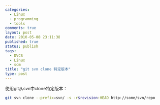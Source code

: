 ```yaml
--- 
categories: 
  - Linux
  - programming
  - tools
comments: true
layout: post
date: 2010-05-08 23:11:38
published: true
status: publish
tags: 
  - DVCS
  - Linux
  - scm
title: "git svn clone 特定版本"
type: post
---
```


使用git从svn中clone特定版本：

```sh
git svn clone --prefix=svn/ -s -r$revision:HEAD http://some/svn/repo 
```

